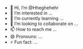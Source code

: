 - 👋 Hi, I’m @Hheghehehr
- 👀 I’m interested in ...
- 🌱 I’m currently learning ...
- 💞️ I’m looking to collaborate on ...
- 📫 How to reach me ...
- 😄 Pronouns: ...
- ⚡ Fun fact: ...

<!---
Hheghehehr/Hheghehehr is a ✨ special ✨ repository because its `README.md` (this file) appears on your GitHub profile.
You can click the Preview link to take a look at your changes.
--->
